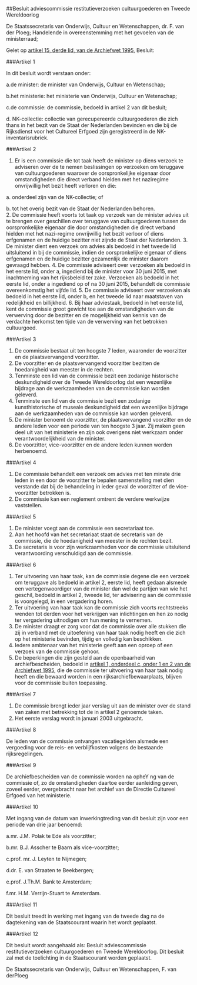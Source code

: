 <meta http-equiv='Content-Type' content='text/html; charset=utf-8' />

##Besluit adviescommissie restitutieverzoeken cultuurgoederen en Tweede Wereldoorlog

De Staatssecretaris van Onderwijs, Cultuur en Wetenschappen, dr. F. van der Ploeg;
Handelende in overeenstemming met het gevoelen van de ministerraad; 

Gelet op [artikel 15, derde lid, van de Archiefwet 1995](../../../../../../../../../wet/archiefwet/1995/BWBR0007376/README.md),
Besluit:

###Artikel 1 

In dit besluit wordt verstaan onder:

a.de minister: de minister van Onderwijs, Cultuur en Wetenschap;

b.het ministerie: het ministerie van Onderwijs, Cultuur en Wetenschap;

c.de commissie: de commissie, bedoeld in artikel 2 van dit besluit;

d. NK-collectie: collectie van gerecupereerde cultuurgoederen die zich thans in het bezit van de Staat der Nederlanden bevinden en die bij de Rijksdienst voor het Cultureel Erfgoed zijn geregistreerd in de NK-inventarisrubriek. 

###Artikel 2 

1. Er is een commissie die tot taak heeft de minister op diens verzoek te adviseren over de te nemen beslissingen op verzoeken om teruggave van cultuurgoederen waarover de oorspronkelijke eigenaar door omstandigheden die direct verband hielden met het naziregime onvrijwillig het bezit heeft verloren en die:

a. onderdeel zijn van de NK-collectie; of  

b. tot het overig bezit van de Staat der Nederlanden behoren.  
2. De commissie heeft voorts tot taak op verzoek van de minister advies uit te brengen over geschillen over teruggave van cultuurgoederen tussen de oorspronkelijke eigenaar die door omstandigheden die direct verband hielden met het nazi-regime onvrijwillig het bezit verloor of diens erfgenamen en de huidige bezitter niet zijnde de Staat der Nederlanden.
3. De minister dient een verzoek om advies als bedoeld in het tweede lid uitsluitend in bij de commissie, indien de oorspronkelijke eigenaar of diens erfgenamen en de huidige bezitter gezamenlijk de minister daarom gevraagd hebben.
4. De commissie adviseert over verzoeken als bedoeld in het eerste lid, onder a, ingediend bij de minister voor 30 juni 2015, met inachtneming van het rijksbeleid ter zake. Verzoeken als bedoeld in het eerste lid, onder a ingediend op of na 30 juni 2015, behandelt de commissie overeenkomstig het vijfde lid.
5. De commissie adviseert over verzoeken als bedoeld in het eerste lid, onder b, en het tweede lid naar maatstaven van redelijkheid en billijkheid. 
6.  Bij haar adviestaak, bedoeld in het eerste lid, kent de commissie groot gewicht toe aan de omstandigheden van de verwerving door de bezitter en de mogelijkheid van kennis van de verdachte herkomst ten tijde van de verwerving van het betrokken cultuurgoed. 

###Artikel 3 

1. De commissie bestaat uit ten hoogste 7 leden, waaronder de voorzitter en de plaatsvervangend voorzitter.
2. De voorzitter en de plaatsvervangend voorzitter bezitten de hoedanigheid van meester in de rechten.
3. Tenminste een lid van de commissie bezit een zodanige historische deskundigheid over de Tweede Wereldoorlog dat een wezenlijke bijdrage aan de werkzaamheden van de commissie kan worden geleverd.
4. Tenminste een lid van de commissie bezit een zodanige kunsthistorische of museale deskundigheid dat een wezenlijke bijdrage aan de werkzaamheden van de commissie kan worden geleverd.
5. De minister benoemt de voorzitter, de plaatsvervangend voorzitter en de andere leden voor een periode van ten hoogste 3 jaar. Zij maken geen deel uit van het ministerie en zijn ook overigens niet werkzaam onder verantwoordelijkheid van de minister.
6. De voorzitter, vice-voorzitter en de andere leden kunnen worden herbenoemd.

###Artikel 4 

1. De commissie behandelt een verzoek om advies met ten minste drie leden in een door de voorzitter te bepalen samenstelling met dien verstande dat bij de behandeling in ieder geval de voorzitter of de vice-voorzitter betrokken is.
2. De commissie kan een reglement omtrent de verdere werkwijze vaststellen.

###Artikel 5 

1. De minister voegt aan de commissie een secretariaat toe.
2. Aan het hoofd van het secretariaat staat de secretaris van de commissie, die de hoedanigheid van meester in de rechten bezit.
3. De secretaris is voor zijn werkzaamheden voor de commissie uitsluitend verantwoording verschuldigd aan de commissie.

###Artikel 6 

1. Ter uitvoering van haar taak, kan de commissie degene die een verzoek om teruggave als bedoeld in artikel 2, eerste lid, heeft gedaan alsmede een vertegenwoordiger van de minister dan wel de partijen van wie het geschil, bedoeld in artikel 2, tweede lid, ter advisering aan de commissie is voorgelegd, in een vergadering horen.
2. Ter uitvoering van haar taak kan de commissie zich voorts rechtstreeks wenden tot derden voor het verkrijgen van inlichtingen en hen zo nodig ter vergadering uitnodigen om hun mening te vernemen.
3. De minister draagt er zorg voor dat de commissie over alle stukken die zij in verband met de uitoefening van haar taak nodig heeft en die zich op het ministerie bevinden, tijdig en volledig kan beschikken.
4. Iedere ambtenaar van het ministerie geeft aan een oproep of een verzoek van de commissie gehoor.
5. De beperkingen die zijn gesteld aan de openbaarheid van archiefbescheiden, bedoeld in [artikel 1, onderdeel c, onder 1 en 2 van de Archiefwet 1995](../../../../../../../../../wet/archiefwet/1995/BWBR0007376/README.md), die de commissie ter uitvoering van haar taak nodig heeft en die bewaard worden in een rijksarchiefbewaarplaats, blijven voor de commissie buiten toepassing.

###Artikel 7 

1. De commissie brengt ieder jaar verslag uit aan de minister over de stand van zaken met betrekking tot de in artikel 2 genoemde taken.
2. Het eerste verslag wordt in januari 2003 uitgebracht.

###Artikel 8 

De leden van de commissie ontvangen vacatiegelden alsmede een vergoeding voor de reis- en verblijfkosten volgens de bestaande rijksregelingen.

###Artikel 9 

De archiefbescheiden van de commissie worden na opheY ng van de commissie of, zo de omstandigheden daartoe eerder aanleiding geven, zoveel eerder, overgebracht naar het archief van de Directie Cultureel Erfgoed van het ministerie.

###Artikel 10 

Met ingang van de datum van inwerkingtreding van dit besluit zijn voor een periode van drie jaar benoemd:

a.mr. J.M. Polak te Ede als voorzitter;

b.mr. B.J. Asscher te Baarn als vice-voorzitter;

c.prof. mr. J. Leyten te Nijmegen;

d.dr. E. van Straaten te Beekbergen;

e.prof. J.Th.M. Bank te Amsterdam;

f.mr. H.M. Verrijn-Stuart te Amsterdam.

###Artikel 11 

Dit besluit treedt in werking met ingang van de tweede dag na de dagtekening van de Staatscourant waarin het wordt geplaatst.

###Artikel 12 

Dit besluit wordt aangehaald als: Besluit adviescommissie restitutieverzoeken cultuurgoederen en Tweede Wereldoorlog.
Dit besluit zal met de toelichting in de Staatscourant worden geplaatst.

De 
Staatssecretaris van Onderwijs, Cultuur en Wetenschappen,
F. van derPloeg 
